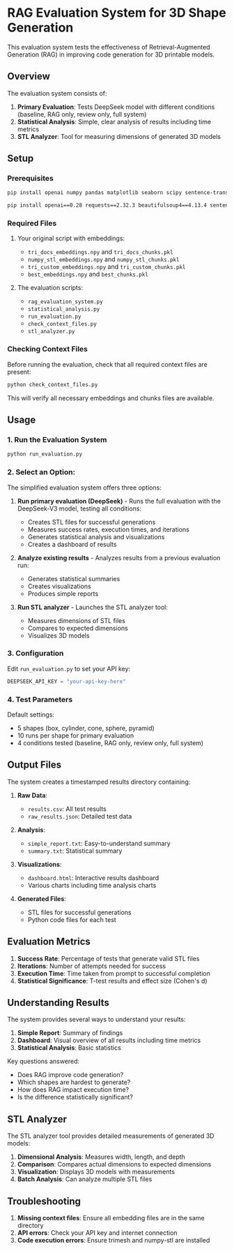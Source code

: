 # RAG Evaluation System for 3D Shape Generation

This evaluation system tests the effectiveness of Retrieval-Augmented Generation (RAG) in improving code generation for 3D printable models.

## Overview

The evaluation system consists of:

1. **Primary Evaluation**: Tests DeepSeek model with different conditions (baseline, RAG only, review only, full system)
2. **Statistical Analysis**: Simple, clear analysis of results including time metrics
3. **STL Analyzer**: Tool for measuring dimensions of generated 3D models

## Setup

### Prerequisites

```bash
pip install openai numpy pandas matplotlib seaborn scipy sentence-transformers faiss-cpu beautifulsoup4 requests
```

```bash
pip install openai==0.28 requests==2.32.3 beautifulsoup4==4.13.4 sentence-transformers==4.1.0 faiss-cpu==1.10.0 trimesh==4.6.8 numpy==2.2.5 numpy-stl==3.2.0 pyglet==2.15 manifold3d==3.0.1 shapely==2.1.0 pandas==2.2.3 matplotlib==3.10.1 seaborn==0.13.2
```

### Required Files

1. Your original script with embeddings:
   - `tri_docs_embeddings.npy` and `tri_docs_chunks.pkl`
   - `numpy_stl_embeddings.npy` and `numpy_stl_chunks.pkl`
   - `tri_custom_embeddings.npy` and `tri_custom_chunks.pkl`
   - `best_embeddings.npy` and `best_chunks.pkl`

2. The evaluation scripts:
   - `rag_evaluation_system.py`
   - `statistical_analysis.py`
   - `run_evaluation.py`
   - `check_context_files.py`
   - `stl_analyzer.py`

### Checking Context Files

Before running the evaluation, check that all required context files are present:

```bash
python check_context_files.py
```

This will verify all necessary embeddings and chunks files are available.

## Usage

### 1. Run the Evaluation System

```bash
python run_evaluation.py
```

### 2. Select an Option:

The simplified evaluation system offers three options:

1. **Run primary evaluation (DeepSeek)** - Runs the full evaluation with the DeepSeek-V3 model, testing all conditions:
   - Creates STL files for successful generations
   - Measures success rates, execution times, and iterations
   - Generates statistical analysis and visualizations
   - Creates a dashboard of results

2. **Analyze existing results** - Analyzes results from a previous evaluation run:
   - Generates statistical summaries
   - Creates visualizations
   - Produces simple reports

3. **Run STL analyzer** - Launches the STL analyzer tool:
   - Measures dimensions of STL files
   - Compares to expected dimensions
   - Visualizes 3D models

### 3. Configuration

Edit `run_evaluation.py` to set your API key:

```python
DEEPSEEK_API_KEY = "your-api-key-here"
```

### 4. Test Parameters

Default settings:
- 5 shapes (box, cylinder, cone, sphere, pyramid)
- 10 runs per shape for primary evaluation
- 4 conditions tested (baseline, RAG only, review only, full system)

## Output Files

The system creates a timestamped results directory containing:

1. **Raw Data**:
   - `results.csv`: All test results
   - `raw_results.json`: Detailed test data

2. **Analysis**:
   - `simple_report.txt`: Easy-to-understand summary
   - `summary.txt`: Statistical summary

3. **Visualizations**:
   - `dashboard.html`: Interactive results dashboard
   - Various charts including time analysis charts

4. **Generated Files**:
   - STL files for successful generations
   - Python code files for each test

## Evaluation Metrics

1. **Success Rate**: Percentage of tests that generate valid STL files
2. **Iterations**: Number of attempts needed for success
3. **Execution Time**: Time taken from prompt to successful completion
4. **Statistical Significance**: T-test results and effect size (Cohen's d)

## Understanding Results

The system provides several ways to understand your results:

1. **Simple Report**: Summary of findings
2. **Dashboard**: Visual overview of all results including time metrics
3. **Statistical Analysis**: Basic statistics

Key questions answered:
- Does RAG improve code generation?
- Which shapes are hardest to generate?
- How does RAG impact execution time?
- Is the difference statistically significant?

## STL Analyzer

The STL analyzer tool provides detailed measurements of generated 3D models:

1. **Dimensional Analysis**: Measures width, length, and depth
2. **Comparison**: Compares actual dimensions to expected dimensions
3. **Visualization**: Displays 3D models with measurements
4. **Batch Analysis**: Can analyze multiple STL files


## Troubleshooting

1. **Missing context files**: Ensure all embedding files are in the same directory
2. **API errors**: Check your API key and internet connection
3. **Code execution errors**: Ensure trimesh and numpy-stl are installed
